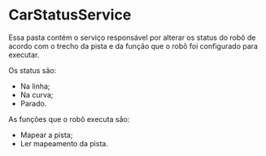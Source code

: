 # CarStatusService
Essa pasta contém o serviço responsável por alterar os status do robô de acordo com o trecho da pista e da função que o robô foi configurado para executar.

Os status são:
- Na linha;
- Na curva; 
- Parado.

As funções que o robô executa são: 
- Mapear a pista;
- Ler mapeamento da pista.